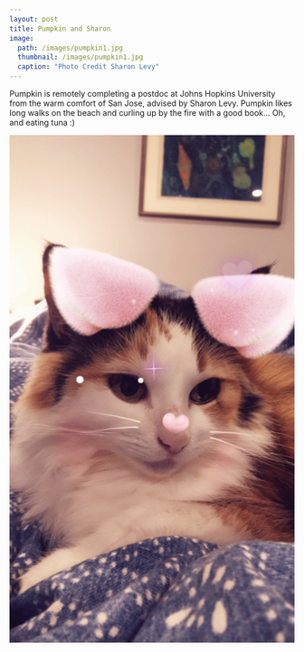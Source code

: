 ```yaml
---
layout: post
title: Pumpkin and Sharon
image:
  path: /images/pumpkin1.jpg
  thumbnail: /images/pumpkin1.jpg
  caption: "Photo Credit Sharon Levy"
---
```


Pumpkin is remotely completing a postdoc at Johns Hopkins University from the warm comfort of San Jose, advised by Sharon Levy.
Pumpkin likes long walks on the beach and curling up by the fire with a good book... Oh, and eating tuna :)

![Picture of Pumpkin](/images/pumpkin2.jpg)
